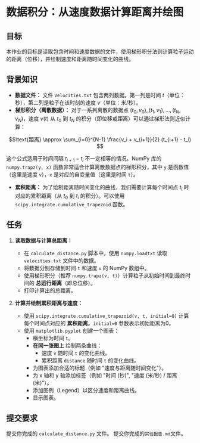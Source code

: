 # 数据积分：从速度数据计算距离并绘图

## 目标

本作业的目标是读取包含时间和速度数据的文件，使用梯形积分法则计算粒子运动的距离（位移），并绘制速度和距离随时间变化的曲线。

## 背景知识

*   **数据文件：** 文件 `Velocities.txt` 包含两列数据。第一列是时间 $t$（单位：秒），第二列是粒子在该时刻的速度 $v$（单位：米/秒）。
*   **梯形积分（离散数据）：** 对于一系列离散的数据点 $(t_0, v_0), (t_1, v_1), \dots, (t_N, v_N)$，速度 $v(t)$ 从 $t_0$ 到 $t_N$ 的积分（即位移或距离）可以通过梯形法则近似计算：
  
  $$\text{距离} \approx \sum_{i=0}^{N-1} \frac{v_i + v_{i+1}}{2} (t_{i+1} - t_i) $$
  
这个公式适用于时间间隔 $t_{i+1} - t_i$ 不一定相等的情况。NumPy 库的 `numpy.trapz(y, x)` 函数非常适合计算离散数据点的梯形积分，其中 `y` 是函数值（这里是速度 `v`），`x` 是对应的自变量值（这里是时间 `t`）。
*   **累积距离：** 为了绘制距离随时间变化的曲线，我们需要计算每个时间点 $t_i$ 时对应的累积距离（从 $t_0$ 到 $t_i$ 的积分）。可以使用 `scipy.integrate.cumulative_trapezoid` 函数。

## 任务

1.  **读取数据与计算总距离：**
    *   在 `calculate_distance.py` 脚本中，使用 `numpy.loadtxt` 读取 `velocities.txt` 文件中的数据。
    *   将数据分别存储到时间 `t` 和速度 `v` 的 NumPy 数组中。
    *   使用梯形积分（推荐 `numpy.trapz(v, t)`）计算粒子从初始时间到最终时间的 **总运行距离**（即总位移）。
    *   打印计算出的总距离。

2.  **计算并绘制累积距离与速度：**
    *   使用 `scipy.integrate.cumulative_trapezoid(v, t, initial=0)` 计算每个时间点对应的 **累积距离**。`initial=0` 参数表示初始距离为0。
    *   使用 `matplotlib.pyplot` 创建一个图表：
        *   横坐标为时间 `t`。
        *   **在同一张图上** 绘制两条曲线：
            *   速度 `v` 随时间 `t` 的变化曲线。
            *   累积距离 `distance` 随时间 `t` 的变化曲线。
        *   为图表添加合适的标题（例如 "速度与距离随时间变化"）。
        *   为 x 轴和 y 轴添加标签（例如 "时间 (秒)", "速度 (米/秒) / 距离 (米)"）。
        *   添加图例（Legend）以区分速度和距离曲线。
        *   显示图表。



## 提交要求

提交你完成的 `calculate_distance.py` 文件。
提交你完成的`实验报告.md`文件。

